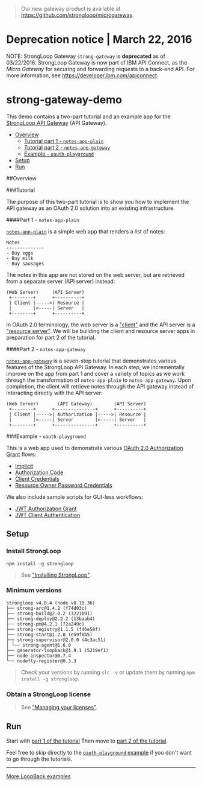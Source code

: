> Our new gateway product is available at https://github.com/strongloop/microgateway.

# Deprecation notice | March 22, 2016

NOTE: StrongLoop Gateway `strong-gateway` is **deprecated** as of 03/22/2016.
StrongLoop Gateway is now part of IBM API Connect, as the _Micro Gateway_ for securing and 
forwarding requests to a back-end API.  For more information, see https://developer.ibm.com/apiconnect.

# strong-gateway-demo

This demo contains a two-part tutorial and an example app for the [StrongLoop
API Gateway](http://docs.strongloop.com/display/LGW/StrongLoop+API+Gateway)
(API Gateway).

- [Overview](#overview)
  - [Tutorial part 1 - `notes-app-plain`](#part-1---notes-app-plain)
  - [Tutorial part 2 - `notes-app-gateway`](#part-2---notes-app-gateway)
  - [Example - `oauth-playground`](#example---oauth-playground)
- [Setup](#setup)
- [Run](#run)

##Overview

###Tutorial

The purpose of this two-part tutorial is to show you how to implement the API
gateway as an OAuth 2.0 solution into an existing infrastructure.

####Part 1 - `notes-app-plain`

[`notes-app-plain`](https://github.com/strongloop/strong-gateway-demo/tree/master/notes-app-plain) is a simple web app
that renders a list of notes:

```
Notes
--------------
- Buy eggs
- Buy milk
- Buy sausages
```

The notes in this app are not stored on the web server, but are retrieved from
a separate server (API server) instead:

```
(Web Server)     (API Server)
 +--------+      +----------+
 | Client |----->| Resource |
 |        |<-----| Server   |
 +--------+      +----------+
```

In OAuth 2.0 terminology, the web server is a ["client"](https://tools.ietf.org/html/rfc6749#section-1.1) and the API server is a ["resource server"](https://tools.ietf.org/html/rfc6749#section-1.1).
We will be building the client and resource server apps in preparation for part
2 of the tutorial.

####Part 2 - `notes-app-gateway`

[`notes-app-gateway`](https://github.com/strongloop/strong-gateway-demo/tree/master/notes-app-gateway) is a seven-step tutorial that
demonstrates various features of the StrongLoop API Gateway. In each step, we
incrementally improve on the app from part 1 and cover a variety of topics as
we work through the transformation of `notes-app-plain` to `notes-app-gateway`.
Upon completion, the client will retrieve notes through the API gateway instead
of interacting directly with the API server:

```
(Web Server)       (API Gateway)        (API Server)
 +--------+      +---------------+      +----------+
 | Client |----->| Authorization |----->| Resource |
 |        |<-----| Server        |<-----| Server   |
 +--------+      +---------------+      +----------+
```

###Example - `oauth-playground`

This is a web app used to demonstrate various [OAuth 2.0 Authorization Grant](http://tools.ietf.org/html/rfc6749#section-1.3)
flows:

- [Implicit](http://docs.strongloop.com/display/LGW/Developer%27s+Guide#Developer%27sGuide-Implicitgrant)
- [Authorization Code](http://docs.strongloop.com/display/LGW/Developer%27s+Guide#Developer%27sGuide-Authorizationcodegrant)
- [Client Credentials](http://docs.strongloop.com/display/LGW/Developer%27s+Guide#Developer%27sGuide-Clientcredentialsgrant)
- [Resource Owner Password Credentials](http://docs.strongloop.com/display/LGW/Developer%27s+Guide#Developer%27sGuide-Resourceownerpasswordcredentialsgrant)

We also include sample scripts for GUI-less workflows:

- [JWT Authorization Grant](https://github.com/strongloop/strong-gateway-demo/blob/master/oauth-playground/scripts/jwt-auth-grant.js)
- [JWT Client Authentication](https://github.com/strongloop/strong-gateway-demo/blob/master/oauth-playground/scripts/jwt-client-auth.js)

## Setup

### Install StrongLoop

```
npm install -g strongloop
```

>See ["Installing StrongLoop"](http://docs.strongloop.com/display/LB/Installing+StrongLoop).

### Minimum versions

```
strongloop v4.0.4 (node v0.10.36)
├── strong-arc@1.4.2 (f74d03c)
├── strong-build@2.0.2 (3221b91)
├── strong-deploy@2.2.2 (13baab4)
├── strong-pm@4.2.1 (72a249c)
├── strong-registry@1.1.5 (f46e58f)
├── strong-start@1.2.0 (e59f8b5)
├─┬ strong-supervisor@2.0.0 (4c3ac51)
│ └── strong-agent@1.6.0
├── generator-loopback@1.9.1 (5219ef1)
├── node-inspector@0.7.4
└── nodefly-register@0.3.3
```

>Check your versions by running `slc -v` or update them by running `npm install -g strongloop`.

### Obtain a StrongLoop license

>See ["Managing your licenses"](http://docs.strongloop.com/display/SL/Managing+your+licenses).

## Run

Start with [part 1 of the tutorial](https://github.com/strongloop/strong-gateway-demo/tree/master/notes-app-plain) 
Then move to [part 2 of the tutorial](https://github.com/strongloop/strong-gateway-demo/tree/master/notes-app-gateway).

Feel free to skip directly to the 
[`oauth-playground` example](https://github.com/strongloop/strong-gateway-demo/tree/master/oauth-playground) if you don't
want to go through the tutorials.

---

[More LoopBack examples](https://github.com/strongloop/loopback-example)
